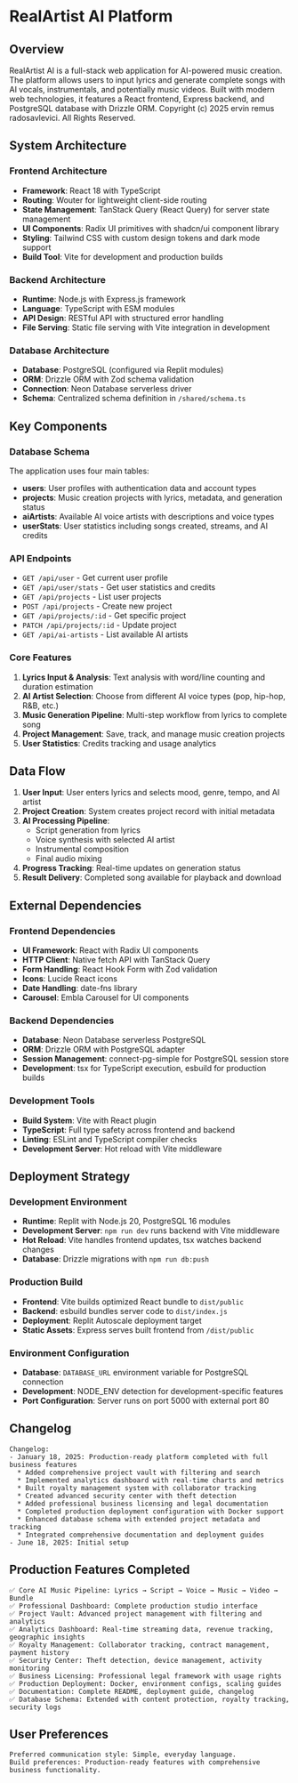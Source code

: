 # RealArtist AI Platform

## Overview

RealArtist AI is a full-stack web application for AI-powered music creation. The platform allows users to input lyrics and generate complete songs with AI vocals, instrumentals, and potentially music videos. Built with modern web technologies, it features a React frontend, Express backend, and PostgreSQL database with Drizzle ORM.
Copyright (c) 2025 ervin remus radosavlevici. All Rights Reserved.
## System Architecture

### Frontend Architecture
- **Framework**: React 18 with TypeScript
- **Routing**: Wouter for lightweight client-side routing
- **State Management**: TanStack Query (React Query) for server state management
- **UI Components**: Radix UI primitives with shadcn/ui component library
- **Styling**: Tailwind CSS with custom design tokens and dark mode support
- **Build Tool**: Vite for development and production builds

### Backend Architecture
- **Runtime**: Node.js with Express.js framework
- **Language**: TypeScript with ESM modules
- **API Design**: RESTful API with structured error handling
- **File Serving**: Static file serving with Vite integration in development

### Database Architecture
- **Database**: PostgreSQL (configured via Replit modules)
- **ORM**: Drizzle ORM with Zod schema validation
- **Connection**: Neon Database serverless driver
- **Schema**: Centralized schema definition in `/shared/schema.ts`

## Key Components

### Database Schema
The application uses four main tables:
- **users**: User profiles with authentication data and account types
- **projects**: Music creation projects with lyrics, metadata, and generation status
- **aiArtists**: Available AI voice artists with descriptions and voice types
- **userStats**: User statistics including songs created, streams, and AI credits

### API Endpoints
- `GET /api/user` - Get current user profile
- `GET /api/user/stats` - Get user statistics and credits
- `GET /api/projects` - List user projects
- `POST /api/projects` - Create new project
- `GET /api/projects/:id` - Get specific project
- `PATCH /api/projects/:id` - Update project
- `GET /api/ai-artists` - List available AI artists

### Core Features
1. **Lyrics Input & Analysis**: Text analysis with word/line counting and duration estimation
2. **AI Artist Selection**: Choose from different AI voice types (pop, hip-hop, R&B, etc.)
3. **Music Generation Pipeline**: Multi-step workflow from lyrics to complete song
4. **Project Management**: Save, track, and manage music creation projects
5. **User Statistics**: Credits tracking and usage analytics

## Data Flow

1. **User Input**: User enters lyrics and selects mood, genre, tempo, and AI artist
2. **Project Creation**: System creates project record with initial metadata
3. **AI Processing Pipeline**:
   - Script generation from lyrics
   - Voice synthesis with selected AI artist
   - Instrumental composition
   - Final audio mixing
4. **Progress Tracking**: Real-time updates on generation status
5. **Result Delivery**: Completed song available for playback and download

## External Dependencies

### Frontend Dependencies
- **UI Framework**: React with Radix UI components
- **HTTP Client**: Native fetch API with TanStack Query
- **Form Handling**: React Hook Form with Zod validation
- **Icons**: Lucide React icons
- **Date Handling**: date-fns library
- **Carousel**: Embla Carousel for UI components

### Backend Dependencies
- **Database**: Neon Database serverless PostgreSQL
- **ORM**: Drizzle ORM with PostgreSQL adapter
- **Session Management**: connect-pg-simple for PostgreSQL session store
- **Development**: tsx for TypeScript execution, esbuild for production builds

### Development Tools
- **Build System**: Vite with React plugin
- **TypeScript**: Full type safety across frontend and backend
- **Linting**: ESLint and TypeScript compiler checks
- **Development Server**: Hot reload with Vite middleware

## Deployment Strategy

### Development Environment
- **Runtime**: Replit with Node.js 20, PostgreSQL 16 modules
- **Development Server**: `npm run dev` runs backend with Vite middleware
- **Hot Reload**: Vite handles frontend updates, tsx watches backend changes
- **Database**: Drizzle migrations with `npm run db:push`

### Production Build
- **Frontend**: Vite builds optimized React bundle to `dist/public`
- **Backend**: esbuild bundles server code to `dist/index.js`
- **Deployment**: Replit Autoscale deployment target
- **Static Assets**: Express serves built frontend from `/dist/public`

### Environment Configuration
- **Database**: `DATABASE_URL` environment variable for PostgreSQL connection
- **Development**: NODE_ENV detection for development-specific features
- **Port Configuration**: Server runs on port 5000 with external port 80

## Changelog
```
Changelog:
- January 18, 2025: Production-ready platform completed with full business features
  * Added comprehensive project vault with filtering and search
  * Implemented analytics dashboard with real-time charts and metrics
  * Built royalty management system with collaborator tracking
  * Created advanced security center with theft detection
  * Added professional business licensing and legal documentation
  * Completed production deployment configuration with Docker support
  * Enhanced database schema with extended project metadata and tracking
  * Integrated comprehensive documentation and deployment guides
- June 18, 2025: Initial setup
```

## Production Features Completed
```
✅ Core AI Music Pipeline: Lyrics → Script → Voice → Music → Video → Bundle
✅ Professional Dashboard: Complete production studio interface
✅ Project Vault: Advanced project management with filtering and analytics
✅ Analytics Dashboard: Real-time streaming data, revenue tracking, geographic insights
✅ Royalty Management: Collaborator tracking, contract management, payment history
✅ Security Center: Theft detection, device management, activity monitoring
✅ Business Licensing: Professional legal framework with usage rights
✅ Production Deployment: Docker, environment configs, scaling guides
✅ Documentation: Complete README, deployment guide, changelog
✅ Database Schema: Extended with content protection, royalty tracking, security logs
```

## User Preferences
```
Preferred communication style: Simple, everyday language.
Build preferences: Production-ready features with comprehensive business functionality.
```